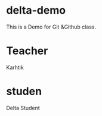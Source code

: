 # delta-demo
This is a Demo for Git &amp;Github class.

# Teacher
 Karhtik

 # studen 
 Delta Student
